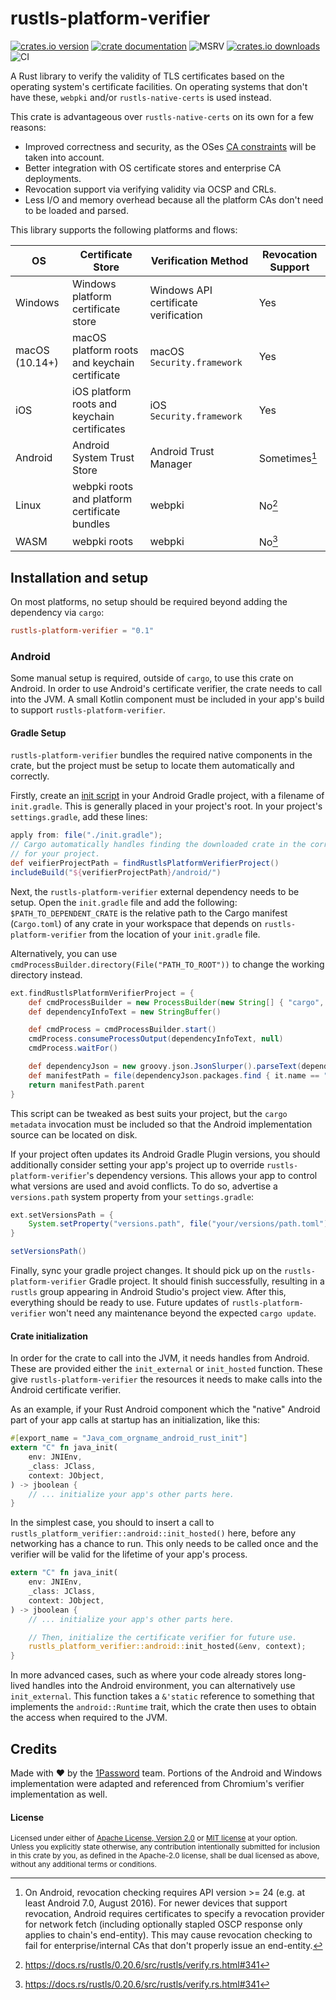 # rustls-platform-verifier

[![crates.io version](https://img.shields.io/crates/v/rustls-platform-verifier.svg)](https://crates.io/crates/rustls-platform-verifier)
[![crate documentation](https://docs.rs/rustls-platform-verifier/badge.svg)](https://docs.rs/rustls-platform-verifier)
![MSRV](https://img.shields.io/badge/rustc-1.64+-blue.svg)
[![crates.io downloads](https://img.shields.io/crates/d/rustls-platform-verifier.svg)](https://crates.io/crates/rustls-platform-verifier)
![CI](https://github.com/1Password/rustls-platform-verifier/workflows/CI/badge.svg)

A Rust library to verify the validity of TLS certificates based on the operating system's certificate facilities.
On operating systems that don't have these, `webpki` and/or `rustls-native-certs` is used instead.

This crate is advantageous over `rustls-native-certs` on its own for a few reasons:
- Improved correctness and security, as the OSes [CA constraints](https://support.apple.com/en-us/HT212865) will be taken into account.
- Better integration with OS certificate stores and enterprise CA deployments.
- Revocation support via verifying validity via OCSP and CRLs.
- Less I/O and memory overhead because all the platform CAs don't need to be loaded and parsed. 

This library supports the following platforms and flows:

| OS             | Certificate Store                             | Verification Method                  | Revocation Support | 
|----------------|-----------------------------------------------|--------------------------------------|--------------------|
| Windows        | Windows platform certificate store            | Windows API certificate verification | Yes                |
| macOS (10.14+) | macOS platform roots and keychain certificate | macOS `Security.framework`           | Yes                |
| iOS            | iOS platform roots and keychain certificates  | iOS `Security.framework`             | Yes                |
| Android        | Android System Trust Store                    | Android Trust Manager                | Sometimes[^1]      |
| Linux          | webpki roots and platform certificate bundles | webpki                               | No[^2]             |
| WASM           | webpki roots                                  | webpki                               | No[^2]             |

[^1]: On Android, revocation checking requires API version >= 24 (e.g. at least Android 7.0, August 2016).
For newer devices that support revocation, Android requires certificates to specify a revocation provider
for network fetch (including optionally stapled OSCP response only applies to chain's end-entity).
This may cause revocation checking to fail for enterprise/internal CAs that don't properly issue an end-entity.

[^2]: <https://docs.rs/rustls/0.20.6/src/rustls/verify.rs.html#341>

## Installation and setup
On most platforms, no setup should be required beyond adding the dependency via `cargo`:
```toml
rustls-platform-verifier = "0.1"
```

### Android
Some manual setup is required, outside of `cargo`, to use this crate on Android. In order to
use Android's certificate verifier, the crate needs to call into the JVM. A small Kotlin
component must be included in your app's build to support `rustls-platform-verifier`.

#### Gradle Setup

`rustls-platform-verifier` bundles the required native components in the crate, but the project must be setup to locate them
automatically and correctly.

Firstly, create an [init script](https://docs.gradle.org/current/userguide/init_scripts.html) in your Android
Gradle project, with a filename of `init.gradle`. This is generally placed in your project's root. In your project's `settings.gradle`, add these lines:

```groovy
apply from: file("./init.gradle");
// Cargo automatically handles finding the downloaded crate in the correct location
// for your project.
def veifierProjectPath = findRustlsPlatformVerifierProject()
includeBuild("${verifierProjectPath}/android/")
```

Next, the `rustls-platform-verifier` external dependency needs to be setup. Open the `init.gradle` file and add the following:
`$PATH_TO_DEPENDENT_CRATE` is the relative path to the Cargo manifest (`Cargo.toml`) of any crate in your workspace that depends on `rustls-platform-verifier`
from the location of your `init.gradle` file.

Alternatively, you can use `cmdProcessBuilder.directory(File("PATH_TO_ROOT"))` to change the working directory instead.

```groovy
ext.findRustlsPlatformVerifierProject = {
    def cmdProcessBuilder = new ProcessBuilder(new String[] { "cargo", "metadata", "--format-version", "1", "--manifest-path", "$PATH_TO_DEPENDENT_CRATE" })
    def dependencyInfoText = new StringBuffer()

    def cmdProcess = cmdProcessBuilder.start()
    cmdProcess.consumeProcessOutput(dependencyInfoText, null)
    cmdProcess.waitFor()

    def dependencyJson = new groovy.json.JsonSlurper().parseText(dependencyInfoText.toString())
    def manifestPath = file(dependencyJson.packages.find { it.name == "rustls-platform-verifier" }.manifest_path)
    return manifestPath.parent
}
```

This script can be tweaked as best suits your project, but the `cargo metadata` invocation must be included so that the Android
implementation source can be located on disk.

If your project often updates its Android Gradle Plugin versions, you should additionally consider setting your app's project
up to override `rustls-platform-verifier`'s dependency versions. This allows your app to control what versions are used and avoid
conflicts. To do so, advertise a `versions.path` system property from your `settings.gradle`:

```groovy
ext.setVersionsPath = {
    System.setProperty("versions.path", file("your/versions/path.toml").absolutePath)
}

setVersionsPath()
```

Finally, sync your gradle project changes. It should pick up on the `rustls-platform-verifier` Gradle project. It should finish
successfully, resulting in a `rustls` group appearing in Android Studio's project view.
After this, everything should be ready to use. Future updates of `rustls-platform-verifier` won't need any maintenance beyond the
expected `cargo update`.

#### Crate initialization

In order for the crate to call into the JVM, it needs handles from Android. These
are provided either the `init_external` or `init_hosted` function. These give `rustls-platform-verifier`
the resources it needs to make calls into the Android certificate verifier.

As an example, if your Rust Android component which the "native" Android 
part of your app calls at startup has an initialization, like this:
```rust ,ignore
#[export_name = "Java_com_orgname_android_rust_init"]
extern "C" fn java_init(
    env: JNIEnv,
    _class: JClass,
    context: JObject,
) -> jboolean {
    // ... initialize your app's other parts here.
}
```

In the simplest case, you should to insert a call to `rustls_platform_verifier::android::init_hosted()` here, 
before any networking has a chance to run. This only needs to be called once and
the verifier will be valid for the lifetime of your app's process.

```rust ,ignore
extern "C" fn java_init(
    env: JNIEnv,
    _class: JClass,
    context: JObject,
) -> jboolean {
    // ... initialize your app's other parts here.

    // Then, initialize the certificate verifier for future use.
    rustls_platform_verifier::android::init_hosted(&env, context);
}
```

In more advanced cases, such as where your code already stores long-lived handles into 
the Android environment, you can alternatively use `init_external`. This function takes
a `&'static` reference to something that implements the `android::Runtime` trait, which the
crate then uses to obtain the access when required to the JVM.

## Credits
Made with ❤️ by the [1Password](https://1password.com/) team. Portions of the Android and Windows implementation
were adapted and referenced from Chromium's verifier implementation as well.

#### License

<sup>
Licensed under either of <a href="LICENSE-APACHE">Apache License, Version
2.0</a> or <a href="LICENSE-MIT">MIT license</a> at your option.
</sup>

<br>

<sub>
Unless you explicitly state otherwise, any contribution intentionally submitted
for inclusion in this crate by you, as defined in the Apache-2.0 license, shall
be dual licensed as above, without any additional terms or conditions.
</sub>
